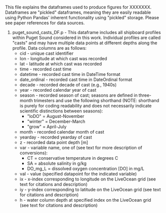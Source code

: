 This file explains the dataframes used to produce figures for XXXXXXX. Dataframes are "pickled" dataframes, meaning they are easily readable using Python Pandas' inherent functionality using "pickled" storage. Please see paper references for data sources.

1. puget_sound_casts_DF.p - This dataframe includes all shipboard profiles within Puget Sound considered in this work. Individual profiles are called "casts" and may have multiple data points at different depths along the profile. Data columns are as follows:
   * cid - unique cast identifier
   * lon - longitude at which cast was recorded
   * lat - latitude at which cast was recorded
   * time - recorded cast time
   * datetime - recorded cast time in DateTime format
   * date_ordinal - recorded cast time in DateOrdinal format
   * decade - recorded decade of cast (e.g., 1940s)
   * year - recorded calendar year of cast
   * season - recorded season of cast; seasons are defined in three-month trimesters and use the following shorthand (NOTE: shorthand is purely for coding readability and does not necessarily indicate scientific distinctions between seasons):
     * "loDO" = August-November
     * "winter" = December-March
     * "grow" = April-July
   * month - recorded calendar month of cast
   * yearday - recorded yearday of cast
   * z - recorded data point depth [m]
   * var - variable name, one of (see text for more description of conversions):
     * CT = conservative temperature in degrees C
     * SA = absolute salinity in g/kg
     * DO_mg_L = dissolved oxygen concentration [DO] in mg/L
   * val - value (specified datapoint for the indicated variable)
   * ix - x-index corresponding to longitude on the LiveOcean grid (see text for citations and description)
   * iy - y-index corresponding to latitude on the LiveOcean grid (see text for citations and description)
   * h - water column depth at specified index on the LiveOcean grid (see text for citations and description)


